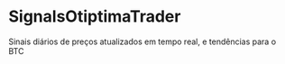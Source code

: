 # SignalsOtiptimaTrader
Sinais diários de preços atualizados em tempo real, e tendências para o BTC

